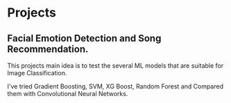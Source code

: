# Projects
## Facial Emotion Detection and Song Recommendation.

This projects main idea is to test the several ML models that are suitable for Image Classification.

I've tried Gradient Boosting, SVM, XG Boost, Random Forest and Compared them with Convolutional Neural Networks. 
